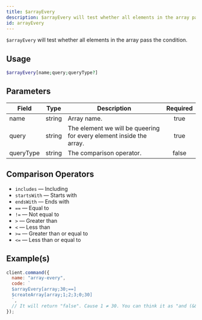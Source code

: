 ```yaml
---
title: $arrayEvery
description: $arrayEvery will test whether all elements in the array pass the condition.
id: arrayEvery
---
```


`$arrayEvery` will test whether all elements in the array pass the condition.

## Usage

```php
$arrayEvery[name;query;queryType?]
```

## Parameters

| Field     | Type   | Description                                                         | Required |
| --------- | ------ | ------------------------------------------------------------------- | :------: |
| name      | string | Array name.                                                         |   true   |
| query     | string | The element we will be queering for every element inside the array. |   true   |
| queryType | string | The comparison operator.                                            |  false   |

## Comparison Operators

- `includes` — Including
- `startsWith` — Starts with
- `endsWith` — Ends with
- `==` — Equal to
- `!=` — Not equal to
- `>` — Greater than
- `<` — Less than
- `>=` — Greater than or equal to
- `<=` — Less than or equal to

## Example(s)

```javascript
client.command({
  name: "array-every",
  code: `
  $arrayEvery[array;30;==]
  $createArray[array;1;2;3;0;30]
  `,
  // It will return "false". Cause 1 ≠ 30. You can think it as "and (&&)" logical operator.
});
```

